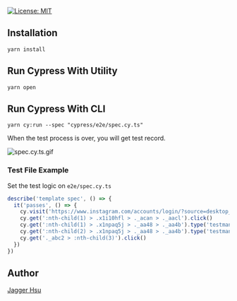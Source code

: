 [![License: MIT](https://img.shields.io/badge/License-MIT-green.svg?style=for-the-badge)](https://opensource.org/licenses/MIT)

## Installation

```yarn
yarn install
```

## Run Cypress With Utility

```yarn
yarn open
```

## Run Cypress With CLI

```yarn
yarn cy:run --spec "cypress/e2e/spec.cy.ts"
```

When the test process is over, you will get test record.

![spec.cy.ts.gif](./video-record/spec.cy.ts.gif)

### Test File Example

Set the test logic on `e2e/spec.cy.ts`

```jsx
describe('template spec', () => {
  it('passes', () => {
    cy.visit('https://www.instagram.com/accounts/login/?source=desktop_nav&next=https%3A%2F%2Fwww.instagram.com%2Flogin%2F%3F__coig_login%3D1')
    cy.get(':nth-child(1) > .x1i10hfl > ._acan > ._aacl').click()
    cy.get(':nth-child(1) > .x1npaq5j > ._aa48 > ._aa4b').type('testman@gmail.com').should('have.value', 'testman@gmail.com')
    cy.get(':nth-child(2) > .x1npaq5j > ._aa48 > ._aa4b').type('testman123').should('have.value', 'testman123')
    cy.get('._abc2 > :nth-child(3)').click()
  })
})
```

## Author

[Jagger Hsu](https://github.com/jogger187)